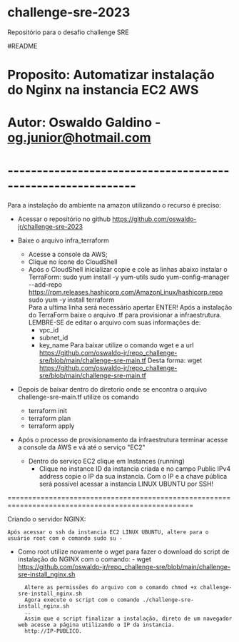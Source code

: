 # challenge-sre-2023
Repositório para o desafio challenge SRE

#README
# Proposito: Automatizar instalação do Nginx na instancia EC2 AWS
# Autor: Oswaldo Galdino - og.junior@hotmail.com
# ------------------------------------------------------------

Para a instalação do ambiente na amazon utilizando o recurso é preciso:

- Acessar o repositório no github https://github.com/oswaldo-jr/challenge-sre-2023
- Baixe o arquivo infra_terraform
	- Acesse a console da AWS;
	- Clique no ícone do CloudShell
	- Após o CloudShell inicializar copie e cole as linhas abaixo instalar o TerraForm:
	sudo yum install -y yum-utils
	sudo yum-config-manager --add-repo https://rpm.releases.hashicorp.com/AmazonLinux/hashicorp.repo
	sudo yum -y install terraform  
		Para a ultima linha será necessário apertar ENTER!
	Após a instalação do TerraForm baixe o arquivo .tf para provisionar a infraestrutura.
	LEMBRE-SE de editar o arquivo com suas informações de:
		- vpc_id
		- subnet_id
		- key_name
	Para baixar utilize o comando wget e a url https://github.com/oswaldo-jr/repo_challenge-sre/blob/main/challenge-sre-main.tf
	Desta forma: wget https://github.com/oswaldo-jr/repo_challenge-sre/blob/main/challenge-sre-main.tf
- Depois de baixar dentro do diretorio onde se encontra o arquivo challenge-sre-main.tf utilize os comando
	- terraform init
	- terraform plan
	- terraform apply
	
- Após o processo de provisionamento da infraestrutura terminar acesse a console da AWS e vá até o serviço "EC2"
	- Dentro do serviço EC2 clique em Instances (running)
		- Clique no instance ID da instancia criada e no campo Public IPv4 address copie o IP da sua instancia.
Com o IP e a chave pública será possível acessar a instancia LINUX UBUNTU por SSH!

===================================================================================================

Criando o servidor NGINX:

	Após acessar o ssh da instancia EC2 LINUX UBUNTU, altere para o usuário root com o comando sudo su -
- Como root utilize novamente o wget para fazer o download do script de instalação do NGINX com o comando:
		- wget https://github.com/oswaldo-jr/repo_challenge-sre/blob/main/challenge-sre-install_nginx.sh
		
		Altere as permissões do arquivo com o comando chmod +x challenge-sre-install_nginx.sh
		Agora execute o script com o comando ./challenge-sre-install_nginx.sh
		..
		Assim que o script finalizar a instalação, direto de um navegador web acesse a página utilizando o IP da instancia.
		http://IP-PUBLICO.

